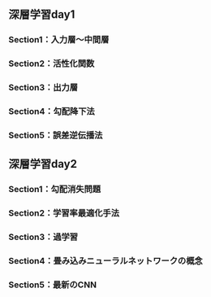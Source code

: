 ## 深層学習day1
### Section1：入力層～中間層
### Section2：活性化関数
### Section3：出力層
### Section4：勾配降下法
### Section5：誤差逆伝播法

## 深層学習day2
### Section1：勾配消失問題
### Section2：学習率最適化手法
### Section3：過学習
### Section4：畳み込みニューラルネットワークの概念
### Section5：最新のCNN
